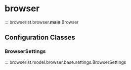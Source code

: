 # browser

::: browserist.browser.__main__.Browser

## Configuration Classes
### BrowserSettings

::: browserist.model.browser.base.settings.BrowserSettings
